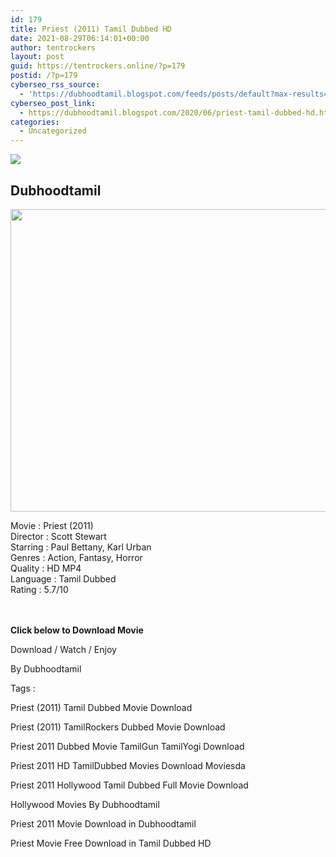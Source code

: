 ```yaml
---
id: 179
title: Priest (2011) Tamil Dubbed HD
date: 2021-08-29T06:14:01+00:00
author: tentrockers
layout: post
guid: https://tentrockers.online/?p=179
postid: /?p=179
cyberseo_rss_source:
  - 'https://dubhoodtamil.blogspot.com/feeds/posts/default?max-results=150&start-index=301'
cyberseo_post_link:
  - https://dubhoodtamil.blogspot.com/2020/06/priest-tamil-dubbed-hd.html
categories:
  - Uncategorized
---
```

<div class="media_block">
  <img src="https://1.bp.blogspot.com/-VFnl_-vvXl0/XtdnUF1GxkI/AAAAAAAABXI/cDj9PTxI0OgNwygu9pntyPfs2PZGmT1tgCNcBGAsYHQ/s72-c/MV5BMTc4MTA0ODU3N15BMl5BanBnXkFtZTcwMTUyNzQ5NA%2540%2540._V1_SY1000_CR0013221000_AL_.jpg" class="media_thumbnail" />
</div>

<div dir="ltr" trbidi="on" readability="27.013119533528">
  <h2>
    <span>Dubhoodtamil</span>
  </h2>
  
  <div class="separator">
    <a href="https://1.bp.blogspot.com/-VFnl_-vvXl0/XtdnUF1GxkI/AAAAAAAABXI/cDj9PTxI0OgNwygu9pntyPfs2PZGmT1tgCNcBGAsYHQ/s1600/MV5BMTc4MTA0ODU3N15BMl5BanBnXkFtZTcwMTUyNzQ5NA%2540%2540._V1_SY1000_CR0013221000_AL_.jpg" imageanchor="1"><img loading="lazy" border="0" data-original-height="1000" data-original-width="1322" height="484" src="https://1.bp.blogspot.com/-VFnl_-vvXl0/XtdnUF1GxkI/AAAAAAAABXI/cDj9PTxI0OgNwygu9pntyPfs2PZGmT1tgCNcBGAsYHQ/s640/MV5BMTc4MTA0ODU3N15BMl5BanBnXkFtZTcwMTUyNzQ5NA%2540%2540._V1_SY1000_CR0013221000_AL_.jpg" width="640" /></a>
  </div>
  
  <p>
    <span>Movie<span> </span>:<span> </span>Priest (2011)</span><br /><span>Director</span><span> </span><span>:</span><span> </span><span>Scott Stewart</span><br /><span>Starring</span><span> </span><span>:</span><span> </span><span>Paul Bettany, Karl Urban</span><br /><span>Genres</span><span> </span><span>:</span><span> </span><span>Action, Fantasy, Horror</span><br /><span>Quality</span><span> </span><span>:</span><span> </span><span>HD MP4</span><br /><span>Language</span><span> </span><span>:</span><span> </span><span>Tamil Dubbed</span><br /><span>Rating</span><span> </span><span>:</span><span> </span><span>5.7/10</span><br /><span><br /></span><br />
  </p>
  
  <p>
    <span><b>Click below to Download Movie</b></span>
  </p>
  
  <p>
    <span>Download / Watch / Enjoy</span>
  </p>
  
  <p>
    <span>By Dubhoodtamil</span>
  </p>
  
  <p>
    <span>Tags :</span>
  </p>
  
  <p>
    <span>Priest (2011) Tamil Dubbed Movie Download</span>
  </p>
  
  <p>
    <span>Priest (2011) TamilRockers Dubbed Movie Download</span>
  </p>
  
  <p>
    <span>Priest 2011 Dubbed Movie TamilGun TamilYogi Download</span>
  </p>
  
  <p>
    <span>Priest 2011 HD TamilDubbed Movies Download Moviesda</span>
  </p>
  
  <p>
    <span>Priest 2011 Hollywood Tamil Dubbed Full Movie Download</span>
  </p>
  
  <p>
    <span>Hollywood Movies By Dubhoodtamil</span>
  </p>
  
  <p>
    <span>Priest 2011 Movie Download in Dubhoodtamil</span>
  </p>
  
  <p>
    <span>Priest Movie Free Download in Tamil Dubbed HD</span>
  </p>
</div>